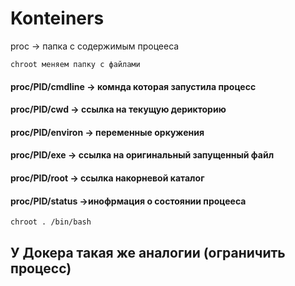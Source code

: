# Konteiners

 proc ->  папка с содержимым процееса
  
    chroot меняем папку с файлами 


#### proc/PID/cmdline -> комнда которая запустила процесс

#### proc/PID/cwd -> ссылка на текущую дерикторию 

#### proc/PID/environ -> переменные оркужения

#### proc/PID/exe -> ссылка на оригинальный запущенный файл 

#### proc/PID/root -> ссылка накорневой каталог

#### proc/PID/status ->инофрмация о состоянии процееса 

    chroot . /bin/bash



## У Докера такая же аналогии (ограничить процесс)
